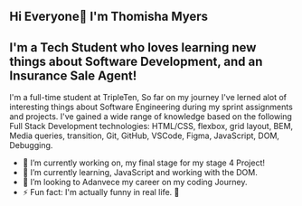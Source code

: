 ## Hi Everyone👋 I'm Thomisha Myers

## I'm a Tech Student who loves learning new things about Software Development, and an Insurance Sale Agent!
 I'm a full-time student at TripleTen, So far on my journey I've lerned alot of interesting things about Software Engineering during my sprint assignments and projects.
 I've gained a wide range of knowledge based on the following Full Stack Development technologies: HTML/CSS,  flexbox, grid layout, BEM, Media queries, transition, Git, GitHub, VSCode, Figma, JavaScript, DOM, Debugging.
 



- 🔭 I’m currently working on, my final stage for my stage 4 Project! 
- 🌱 I’m currently learning, JavaScript and working with the DOM. 
- 👯 I’m looking to Adanvece my career on my coding Journey.
- ⚡ Fun fact: I'm actually funny in real life. 🤪
